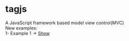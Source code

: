 # tagjs
A JavaScript framework based model view control(MVC)<br>
New examples:<br>
1- Example 1 -> <a href="https://cdn.rawgit.com/tagjs/tagjs/master/Examples/Enter%20your%20name.html">Show</a><br>
